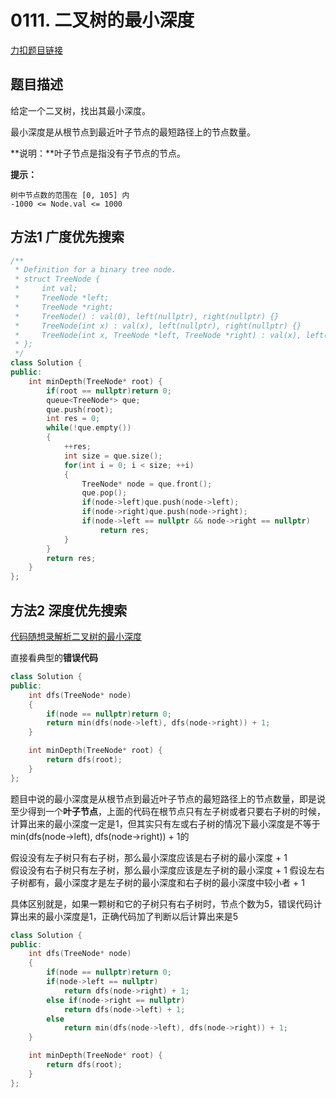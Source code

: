 # 0111. 二叉树的最小深度  

[力扣题目链接](https://leetcode-cn.com/problems/minimum-depth-of-binary-tree/)  


## 题目描述  


给定一个二叉树，找出其最小深度。  

最小深度是从根节点到最近叶子节点的最短路径上的节点数量。  

**说明：**叶子节点是指没有子节点的节点。  


**提示：**

    树中节点数的范围在 [0, 105] 内
    -1000 <= Node.val <= 1000  


## 方法1 广度优先搜索    

```cpp
/**
 * Definition for a binary tree node.
 * struct TreeNode {
 *     int val;
 *     TreeNode *left;
 *     TreeNode *right;
 *     TreeNode() : val(0), left(nullptr), right(nullptr) {}
 *     TreeNode(int x) : val(x), left(nullptr), right(nullptr) {}
 *     TreeNode(int x, TreeNode *left, TreeNode *right) : val(x), left(left), right(right) {}
 * };
 */
class Solution {
public:
    int minDepth(TreeNode* root) {
        if(root == nullptr)return 0;
        queue<TreeNode*> que;
        que.push(root);
        int res = 0;
        while(!que.empty())
        {
            ++res;
            int size = que.size();
            for(int i = 0; i < size; ++i)
            {            
                TreeNode* node = que.front();
                que.pop();
                if(node->left)que.push(node->left);
                if(node->right)que.push(node->right);
                if(node->left == nullptr && node->right == nullptr)
                    return res;
            }
        }
        return res;
    }
};
```

## 方法2 深度优先搜索  


[代码随想录解析二叉树的最小深度](https://programmercarl.com/0111.%E4%BA%8C%E5%8F%89%E6%A0%91%E7%9A%84%E6%9C%80%E5%B0%8F%E6%B7%B1%E5%BA%A6.html#%E9%80%92%E5%BD%92%E6%B3%95)

直接看典型的**错误代码**
```cpp
class Solution {
public:
    int dfs(TreeNode* node)
    {
        if(node == nullptr)return 0;
        return min(dfs(node->left), dfs(node->right)) + 1;
    }

    int minDepth(TreeNode* root) {
        return dfs(root);
    }
};
```

题目中说的最小深度是从根节点到最近叶子节点的最短路径上的节点数量，即是说至少得到一个**叶子节点**，上面的代码在根节点只有左子树或者只要右子树的时候，计算出来的最小深度一定是1，但其实只有左或右子树的情况下最小深度是不等于min(dfs(node->left), dfs(node->right)) + 1的  

假设没有左子树只有右子树，那么最小深度应该是右子树的最小深度 + 1  
假设没有右子树只有左子树，那么最小深度应该是左子树的最小深度 + 1
假设左右子树都有，最小深度才是左子树的最小深度和右子树的最小深度中较小者 + 1


具体区别就是，如果一颗树和它的子树只有右子树时，节点个数为5，错误代码计算出来的最小深度是1，正确代码加了判断以后计算出来是5

```cpp
class Solution {
public:
    int dfs(TreeNode* node)
    {
        if(node == nullptr)return 0;       
        if(node->left == nullptr)
            return dfs(node->right) + 1;
        else if(node->right == nullptr)
            return dfs(node->left) + 1;
        else 
            return min(dfs(node->left), dfs(node->right)) + 1;
    }

    int minDepth(TreeNode* root) {
        return dfs(root);
    }
};
```